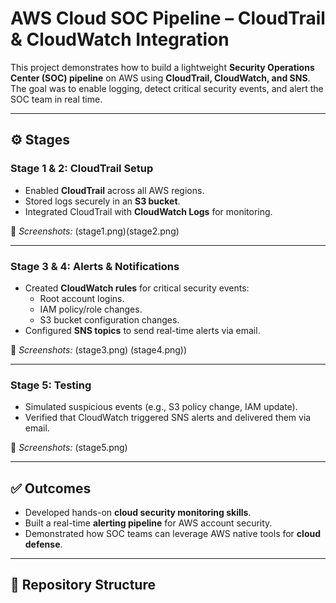 # AWS Cloud SOC Pipeline – CloudTrail & CloudWatch Integration  

This project demonstrates how to build a lightweight **Security Operations Center (SOC) pipeline** on AWS using **CloudTrail, CloudWatch, and SNS**.  
The goal was to enable logging, detect critical security events, and alert the SOC team in real time.  

---

## ⚙️ Stages  

### **Stage 1 & 2: CloudTrail Setup**  
- Enabled **CloudTrail** across all AWS regions.  
- Stored logs securely in an **S3 bucket**.  
- Integrated CloudTrail with **CloudWatch Logs** for monitoring.  

📄 *Screenshots:* (stage1.png)(stage2.png)

---

### **Stage 3 & 4: Alerts & Notifications**  
- Created **CloudWatch rules** for critical security events:  
  - Root account logins.  
  - IAM policy/role changes.  
  - S3 bucket configuration changes.  
- Configured **SNS topics** to send real-time alerts via email.  

📄 *Screenshots:* (stage3.png) (stage4.png)) 

---

### **Stage 5: Testing**  
- Simulated suspicious events (e.g., S3 policy change, IAM update).  
- Verified that CloudWatch triggered SNS alerts and delivered them via email.  

📄 *Screenshots:* (stage5.png)

---

## ✅ Outcomes  
- Developed hands-on **cloud security monitoring skills**.  
- Built a real-time **alerting pipeline** for AWS account security.  
- Demonstrated how SOC teams can leverage AWS native tools for **cloud defense**.  

---

## 📂 Repository Structure  
